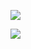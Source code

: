[![](https://github-readme-stats.vercel.app/api?username=narayan-sajeev)](https://github.com/anuraghazra/github-readme-stats)


[![](https://github-readme-stats.vercel.app/api/top-langs/?username=narayan-sajeev&exclude_repo=SEC,Consulates)](https://github.com/anuraghazra/github-readme-stats)